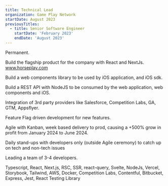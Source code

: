 ```yaml
---
title: Technical Lead
organization: Game Play Network
startDate: August 2023
previousTitles:
  - title: Senior Software Engineer
    startDate: 'February 2023'
    endDate: 'August 2023'
---
```

Permanent.

Build the flagship product for the company with React and NextJs. www.horseplay.com

Build a web components library to be used by iOS application, and iOS sdk.

Build a REST API with NodeJS to be consumed by the web application, web components and iOS. 

Integration of 3rd party providers like Salesforce, Competition Labs, GA, GTM, Appsflyer.

Feature Flag driven development for new features.

Agile with Kanban, week based delivery to prod, causing a +500% grow in profit from January 2024 to June 2024.

Daily stand-ups with developers only (outside Agile ceremony) to catch up on tech and non-tech issues

Leading a team of 3-4 developers.

Typescript, React, Next.js, RSC, SSR, react-query, Svelte, NodeJs, Vercel, Storybook, Tailwind, AWS, Docker, Competition Labs, Contentful, Bitbucket, Express, Jest, React Testing Library
